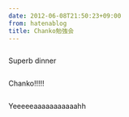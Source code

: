 ```yaml
---
date: 2012-06-08T21:50:23+09:00
from: hatenablog
title: Chanko勉強会
---
```


<p><img src="http://dl.dropbox.com/u/5978869/image/20120608_215525.png" alt="" class="frame"></p><p>Superb dinner</p><p><img src="http://dl.dropbox.com/u/5978869/image/20120608_214505.png" alt="" class="frame"></p><p>Chanko!!!!!</p><p><img src="http://dl.dropbox.com/u/5978869/image/20120608_214553.png" alt="" class="frame"></p><p>Yeeeeeaaaaaaaaaaahh</p><p><img src="http://dl.dropbox.com/u/5978869/image/20120608_214728.png" alt="" class="frame"></p>

